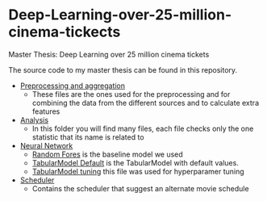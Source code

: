 # Deep-Learning-over-25-million-cinema-tickects
Master Thesis: Deep Learning over 25 million cinema tickets

The source code to my master thesis can be found in this repository.

* [Preprocessing and aggregation](notebooks/01_preprocess/)  
  * These files are the ones used for the preprocessing and for combining the data from the different sources and to calculate extra features
* [Analysis](notebooks/02_analysis/) 
  * In this folder you will find many files, each file checks only the one statistic that its name is related to
* [Neural Network](notebooks/03_neural_nets/)  
  * [Random Fores](notebooks/03_neural_nets/baseline_random_forest.ipynb) is the baseline model we used
  * [TabularModel Default](notebooks/03_neural_nets/tabular_model_default.ipynb) is the TabularModel with default values.
  * [TabularModel tuning](notebooks/03_neural_nets/tabular_model_experimental.ipynb) this file was used for hyperparamer tuning
* [Scheduler](notebooks/04_application/)
  * Contains the scheduler that suggest an alternate movie schedule
